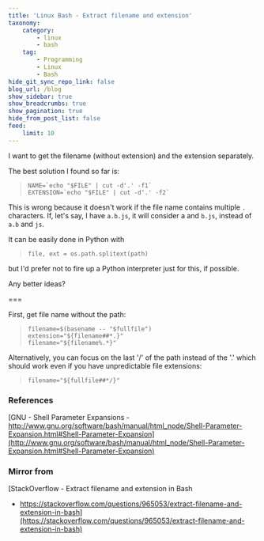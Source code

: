 ```yaml
---
title: 'Linux Bash - Extract filename and extension'
taxonomy:
    category:
        - linux
        - bash
    tag:
        - Programming
        - Linux
        - Bash
hide_git_sync_repo_link: false
blog_url: /blog
show_sidebar: true
show_breadcrumbs: true
show_pagination: true
hide_from_post_list: false
feed:
    limit: 10
---
```


I want to get the filename (without extension) and the extension separately.

The best solution I found so far is:

>     NAME=`echo "$FILE" | cut -d'.' -f1`
>     EXTENSION=`echo "$FILE" | cut -d'.' -f2`

This is wrong because it doesn't work if the file name contains multiple `.` characters. If, let's say, I have `a.b.js`, it will consider a and `b.js`, instead of `a.b` and `js`.

It can be easily done in Python with

>     file, ext = os.path.splitext(path)

but I'd prefer not to fire up a Python interpreter just for this, if possible.

Any better ideas?

===

First, get file name without the path:

>     filename=$(basename -- "$fullfile")
>     extension="${filename##*.}"
>     filename="${filename%.*}"

Alternatively, you can focus on the last '/' of the path instead of the '.' which should work even if you have unpredictable file extensions:

>     filename="${fullfile##*/}"

### References
[GNU - Shell Parameter Expansions - http://www.gnu.org/software/bash/manual/html_node/Shell-Parameter-Expansion.html#Shell-Parameter-Expansion](http://www.gnu.org/software/bash/manual/html_node/Shell-Parameter-Expansion.html#Shell-Parameter-Expansion)

### Mirror from

[StackOverflow - Extract filename and extension in Bash
 - https://stackoverflow.com/questions/965053/extract-filename-and-extension-in-bash](https://stackoverflow.com/questions/965053/extract-filename-and-extension-in-bash)